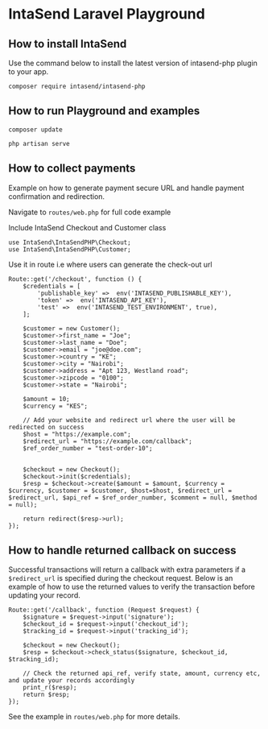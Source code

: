 # IntaSend Laravel Playground

## How to install IntaSend

Use the command below to install the latest version of intasend-php plugin to your app.

    composer require intasend/intasend-php

## How to run Playground and examples

    composer update

    php artisan serve

## How to collect payments

Example on how to generate payment secure URL and handle payment confirmation and redirection.

Navigate to `routes/web.php` for full code example

Include IntaSend Checkout and Customer class

    use IntaSend\IntaSendPHP\Checkout;
    use IntaSend\IntaSendPHP\Customer;

Use it in route i.e where users can generate the check-out url

    Route::get('/checkout', function () {
        $credentials = [
            'publishable_key' =>  env('INTASEND_PUBLISHABLE_KEY'),
            'token' =>  env('INTASEND_API_KEY'),
            'test' =>  env('INTASEND_TEST_ENVIRONMENT', true),
        ];

        $customer = new Customer();
        $customer->first_name = "Joe";
        $customer->last_name = "Doe";
        $customer->email = "joe@doe.com";
        $customer->country = "KE";
        $customer->city = "Nairobi";
        $customer->address = "Apt 123, Westland road";
        $customer->zipcode = "0100";
        $customer->state = "Nairobi";

        $amount = 10;
        $currency = "KES";

        // Add your website and redirect url where the user will be redirected on success
        $host = "https://example.com";
        $redirect_url = "https://example.com/callback";
        $ref_order_number = "test-order-10";


        $checkout = new Checkout();
        $checkout->init($credentials);
        $resp = $checkout->create($amount = $amount, $currency = $currency, $customer = $customer, $host=$host, $redirect_url = $redirect_url, $api_ref = $ref_order_number, $comment = null, $method = null);

        return redirect($resp->url);
    });

## How to handle returned callback on success

Successful transactions will return a callback with extra parameters if a `$redirect_url` is specified during the checkout  request. Below is an example of how to use the returned values to verify the transaction before updating your record.

    Route::get('/callback', function (Request $request) {
        $signature = $request->input('signature');
        $checkout_id = $request->input('checkout_id');
        $tracking_id = $request->input('tracking_id');

        $checkout = new Checkout();
        $resp = $checkout->check_status($signature, $checkout_id, $tracking_id);

        // Check the returned api_ref, verify state, amount, currency etc, and update your records accordingly
        print_r($resp);
        return $resp;
    });

See the example in `routes/web.php` for more details.
